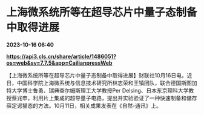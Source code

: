 # 上海微系统所等在超导芯片中量子态制备中取得进展

**2023-10-16 06:40**

**https://api3.cls.cn/share/article/1486051?os=web&sv=7.7.5&app=CailianpressWeb**

【上海微系统所等在超导芯片中量子态制备中取得进展】财联社10月16日电，近日，中国科学院上海微系统与信息技术研究所林志荣和王镇团队，联合德国斯图加特大学博士鲁勇、瑞典查尔姆斯理工大学教授Per Delsing、日本东京理科大学教授蔡兆申，利用片上集成的超导量子电路，提出并实验验证了一种快速制备和储存薛定谔猫态的方法。10月11日，相关成果发表在《自然-通讯》上。